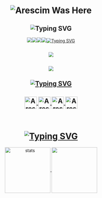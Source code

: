 <h1 align="center"> </🌼Arescim>
 <img href="https://discord.com/users/1016790573186818119" src="https://readme-typing-svg.herokuapp.com/?font=IBM+Plex+Serif&pause=1000&color=376074&background=69FF2000&center=true&vCenter=true&width=435&lines=For+%F0%9F%93%A9+Support+And+%F0%9F%93%9E+Communication;Contact+%F0%9F%91%A8%E2%80%8D%F0%9F%92%BB+Arescim" alt="Arescim Was Here" />
</h1>
<h2 align="center"><img src="https://readme-typing-svg.herokuapp.com/?font=Pacifico&pause=1000&color=CA05C3&background=69FF2000&center=true&vCenter=true&repeat=false&width=435&lines=Social+Media%27s" alt="Typing SVG" /></h2>
<p align="center">
 <a align="center" href="https://discord.com/users/829261384885207040" target"blank"><img src="https://img.shields.io/badge/Discord%20-7289DA.svg?&style=for-the-badge&logo=discord&logoColor=white%22%3E</a>
  <a align="center" href="https://www.github.com/Arescim" target"blank"><img src="https://img.shields.io/badge/GitHub%20-191717.svg?&style=for-the-badge&logo=github&logoColor=white%22%3E</a>
<a href="https://top.gg/bot/1028383658970726480%22%3E<img src="https://top.gg/api/widget/servers/854463472318677022.svg%22%3E</a>
  <a align="center" href="https://open.spotify.com/user/vwuht447wffml59xtfokakivv?si=26736c6f81d34c45&nd=1" target"blank"><img src="https://img.shields.io/badge/Spotify%20-1ed760.svg?&style=for-the-badge&logo=spotify&logoColor=white%22%3E</a>
 <a align="center" href="https://www.instagram.com/Arescim" target"blank"><img src="https://img.shields.io/badge/INSTAGRAM%20-DC3175.svg?&style=for-the-badge&logo=instagram&logoColor=white%22%3E</a>
<br> </br>

 

 <h2 align="center"><img src="https://readme-typing-svg.herokuapp.com/?font=Pacifico&pause=1000&color=18CA1F&background=69FF2000&center=true&vCenter=true&repeat=false&width=435&lines=Langauge%27s+%26+Tool%27s" alt="Typing SVG" /></h2>
 <h2 align="center">
 <img src="https://skillicons.dev/icons?i=cs,js,ts,html,css,nodejs,mysql,sqlite,mongo,redis&theme=dark" />
 </h2>
  <h2 align="center">
 <img src="https://skillicons.dev/icons?i=dotnet,express,gitlab,postman,powershell,regex,stackoverflow,vscode,visualstudio,atom&theme=dark" />
  </h2>

<h2 align="center"><img src="https://readme-typing-svg.herokuapp.com/?font=Pacifico&pause=1000&color=00DCFF&repeat=false&background=69FF2000&center=true&vCenter=true&width=435&lines=Badge%27s" alt="Typing SVG" /></h2>
<h2 align="center">
<img align="center" alt="Arescim" width="40px" src="https://cdn.discordapp.com/attachments/950167988127006821/1045777095957168218/Snapchat-Offical-Lens-Creator-Badge.png" />
 <img align="center" alt=Arescim" width="40px" src="https://cdn.discordapp.com/attachments/950167988127006821/1045777834607640646/230x0w.png" />
 <img align="center" alt="Arescim" width="40px" src="https://cdn.discordapp.com/emojis/1042377154350043228.png?size=96" />
 <img align="center" alt="Arescim" width="40px" src="https://cdn.discordapp.com/emojis/963191315049353297.gif?size=128&quality=lossless" />
 </h2>
</br>

<h1 align="center"><img src="https://readme-typing-svg.herokuapp.com/?font=Pacifico&pause=1000&color=f0f0f0&background=69FF2000&center=true&vCenter=true&repeat=false&width=435&lines=+Github+Stat%27s+" alt="Typing SVG" /></h1>
<p align="center">
   <img src="https://github-readme-stats.vercel.app/api?username=ChavoS-js&count_private=true&show_icons=true&theme=midnight-purple&hide_border=true" width="%150" height="150px" alt="stats" align="center" />
   <img src="https://github-readme-stats.vercel.app/api/top-langs/?username=ChavoS-js&layout=compact&show_icons=true&theme=midnight-purple&hide_border=true%22width=%22%100" height="150px" align="center" />
